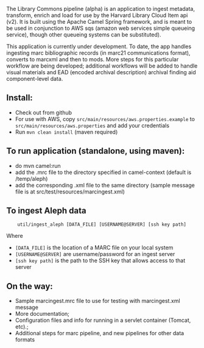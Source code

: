 The Library Commons pipeline (alpha) is an application to ingest metadata, transform, enrich and load for use by the Harvard Library Cloud Item api (v2). 
It is built using the Apache Camel Spring framework, and is meant to be used in conjunction to AWS sqs (amazon web services simple queueing service), though other queueing systems can be substituted).

This application is currently under development. To date, the app handles ingesting marc bibliographic records (in marc21 communications format), converts to marcxml and then to mods. More steps for this particular workflow are being developed; additional workflows will be added to handle visual materials and EAD (encoded archival description) archival finding aid component-level data.

## Install:
* Check out from github
* For use with AWS, copy ```src/main/resources/aws.properties.example``` to
```src/main/resources/aws.properties``` and add your credentials
* Run ```mvn clean install``` (maven required)

## To run application (standalone, using maven):

* do mvn camel:run
* add the .mrc file to the directory specified in camel-context (default is /temp/aleph)
* add the corresponding .xml file to the same directory (sample message file is at src/test/resources/marcingest.xml)

## To ingest Aleph data 

        util/ingest_aleph [DATA_FILE] [USERNAME@SERVER] [ssh key path]

Where

* ```[DATA_FILE]``` is the location of a MARC file on your local system
* ```[USERNAME@SERVER]``` are username/password for an ingest server
* ```[ssh key path]``` is the path to the SSH key that allows access to that server

## On the way:

* Sample marcingest.mrc file to use for testing with marcingest.xml message
* More documentation;
* Configuration files and info for running in a servlet container (Tomcat, etc).;
* Additional steps for marc pipeline, and new pipelines for other data formats

